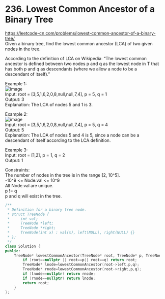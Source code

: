 # 236. Lowest Common Ancestor of a Binary Tree
https://leetcode-cn.com/problems/lowest-common-ancestor-of-a-binary-tree/  
Given a binary tree, find the lowest common ancestor (LCA) of two given nodes in the tree.  

According to the definition of LCA on Wikipedia: “The lowest common ancestor is defined between two nodes p and q as the lowest node in T that has both p and q as descendants (where we allow a node to be a descendant of itself).”

Example 1:  
![image](https://user-images.githubusercontent.com/60777462/156284015-882b60e2-a789-4257-926f-db5cd2cfce1c.png)  
Input: root = [3,5,1,6,2,0,8,null,null,7,4], p = 5, q = 1  
Output: 3  
Explanation: The LCA of nodes 5 and 1 is 3.  

Example 2:  
![image](https://user-images.githubusercontent.com/60777462/156284087-d91becdd-79c2-4108-876e-333ae6a090ab.png)  
Input: root = [3,5,1,6,2,0,8,null,null,7,4], p = 5, q = 4  
Output: 5  
Explanation: The LCA of nodes 5 and 4 is 5, since a node can be a descendant of itself according to the LCA definition.  

Example 3:  
Input: root = [1,2], p = 1, q = 2  
Output: 1  

Constraints:  
The number of nodes in the tree is in the range [2, 10^5].  
-10^9 <= Node.val <= 10^9  
All Node.val are unique.  
p != q  
p and q will exist in the tree.  

``` cpp
/**
 * Definition for a binary tree node.
 * struct TreeNode {
 *     int val;
 *     TreeNode *left;
 *     TreeNode *right;
 *     TreeNode(int x) : val(x), left(NULL), right(NULL) {}
 * };
 */
class Solution {
public:
    TreeNode* lowestCommonAncestor(TreeNode* root, TreeNode* p, TreeNode* q) {
        if (root==nullptr || root==p|| root==q) return root;
        TreeNode* lnode=lowestCommonAncestor(root->left,p,q);
        TreeNode* rnode=lowestCommonAncestor(root->right,p,q);
        if (lnode==nullptr) return rnode;
        if (rnode==nullptr) return lnode;
        return root;
    }
};
```
